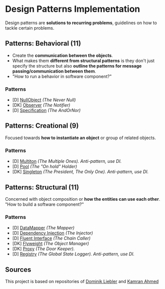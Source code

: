 # Design Patterns Implementation

Design patterns are **solutions to recurring problems**, guidelines on how to tackle certain problems.

## Patterns: Behavioral (11)
+ Create the **communication between the objects**. 
+ What makes them **different from structural patterns** is they don't just specify the structure but also **outline the patterns for message passing/communication between them**. 
+ "How to run a behavior in software component?"

### Patterns
+ [D] [NullObject](patterns/behavioral/nullobject) _(The Never Null)_
+ [DK] [Observer](patterns/behavioral/observer) _(The Notifier)_
+ [D] [Specification](patterns/behavioral/specification) _(The AndOrNor)_

## Patterns: Creational (9)
Focused towards **how to instantiate an object** or group of related objects.

### Patterns
+ [D] [Multiton](patterns/creational/multiton) _(The Multiple Ones). Anti-pattern, use DI._
+ [D] [Pool](patterns/creational/pool) _(The "On hold" Holder)_
+ [DK] [Singleton](patterns/creational/singleton) _(The President, The Only One). Anti-pattern, use DI._


## Patterns: Structural (11)
Concerned with object composition or **how the entities can use each other**.  "How to build a software component?"

### Patterns
+ [D] [DataMapper](patterns/structural/data-mapper) _(The Mapper)_
+ [D] [Dependency Injection](patterns/structural/dependency-injection) _(The Injector)_
+ [D] [Fluent Interface](patterns/structural/fluentinterface) _(The Chain Caller)_ 
+ [DK] [Flyweight](patterns/structural/flyweight) _(The Object Manager)_
+ [DK] [Proxy](patterns/structural/proxy) _(The Door Keeper)._
+ [D] [Registry](patterns/structural/registry) _(The Global State Logger). Anti-pattern, use DI._


## Sources
This project is based on repositories of [Dominik Liebler](https://github.com/domnikl/DesignPatternsPHP) and [Kamran Ahmed](https://github.com/kamranahmedse/design-patterns-for-humans)


